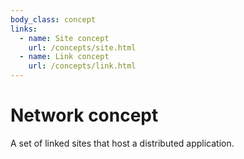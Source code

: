 ```yaml
---
body_class: concept
links:
  - name: Site concept
    url: /concepts/site.html
  - name: Link concept
    url: /concepts/link.html
---
```


# Network concept

<section>

A set of linked sites that host a distributed application.

</section>
